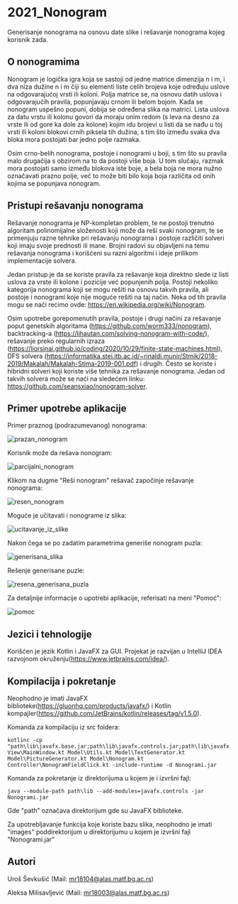 # 2021_Nonogram
Generisanje nonograma na osnovu date slike i rešavanje nonograma kojeg korisnik zada.
## O nonogramima
Nonogram je logička igra koja se sastoji od jedne matrice dimenzija n i m, i dva niza dužine n i m čiji su elementi liste celih brojeva koje određuju uslove na odgovarajućoj vrsti ili koloni. Polja matrice se, na osnovu datih uslova i odgovarajućih pravila, popunjavaju crnom ili belom bojom. Kada se nonogram uspešno popuni, dobija se određena slika na matrici. Lista uslova za datu vrstu ili kolonu govori da moraju onim redom (s leva na desno za vrste ili od gore ka dole za kolone) kojim idu brojevi u listi da se nađu u toj vrsti ili koloni blokovi crnih piksela tih dužina, s tim što između svaka dva bloka mora postojati bar jedno polje razmaka.

Osim crno-belih nonograma, postoje i nonogrami u boji, s tim što su pravila malo drugačija s obzirom na to da postoji više boja. U tom slučaju, razmak mora postojati samo između blokova iste boje, a bela boja ne mora nužno označavati prazno polje, već to može biti bilo koja boja različita od onih kojima se popunjava nonogram.

## Pristupi rešavanju nonograma
Rešavanje nonograma je NP-kompletan problem, te ne postoji trenutno algoritam polinomijalne složenosti koji može da reši svaki nonogram, te se primenjuju razne tehnike pri rešavanju nonograma i postoje različiti solveri koji imaju svoje prednosti ili mane. Brojni radovi su objavljeni na temu rešavanja nonograma i korišćeni su razni algoritmi i ideje prilikom implementacije solvera.

Jedan pristup je da se koriste pravila za rešavanje koja direktno slede iz listi uslova za vrste ili kolone i pozicije već popunjenih polja. Postoji nekoliko kategorija nonograma koji se mogu rešiti na osnovu takvih pravila, ali postoje i nonogrami koje nije moguće rešiti na taj način. Neka od tih pravila mogu se naći recimo ovde: https://en.wikipedia.org/wiki/Nonogram.

Osim upotrebe gorepomenutih pravila, postoje i drugi načini za rešavanje poput genetskih algoritama (https://github.com/worm333/nonogram), backtracking-a (https://lihautan.com/solving-nonogram-with-code/), rešavanje preko regularnih izraza (https://liorsinai.github.io/coding/2020/10/29/finite-state-machines.html), DFS solvera (https://informatika.stei.itb.ac.id/~rinaldi.munir/Stmik/2018-2019/Makalah/Makalah-Stima-2019-001.pdf) i drugih. Često se koriste i hibridni solveri koji koriste više tehnika za rešavanje nonograma. Jedan od takvih solvera može se naći na sledećem linku: https://github.com/seansxiao/nonogram-solver.

## Primer upotrebe aplikacije

Primer praznog (podrazumevanog) nonograma:

![prazan_nonogram](https://user-images.githubusercontent.com/27553333/118834680-ad901800-b8c2-11eb-8765-952081ba182a.png)

Korisnik može da rešava nonogram:

![parcijalni_nonogram](https://user-images.githubusercontent.com/27553333/118834803-c1d41500-b8c2-11eb-9a09-b603d2512a29.png)

Klikom na dugme "Reši nonogram" rešavač započinje rešavanje nonograma:

![resen_nonogram](https://user-images.githubusercontent.com/27553333/118834967-e16b3d80-b8c2-11eb-88e5-1ca58c3176f1.png)

Moguće je učitavati i nonograme iz slika:

![ucitavanje_iz_slike](https://user-images.githubusercontent.com/27553333/118835034-edef9600-b8c2-11eb-9dc9-f97a4146b161.png)

Nakon čega se po zadatim parametrima generiše nonogram puzla:

![generisana_slika](https://user-images.githubusercontent.com/27553333/118835154-06f84700-b8c3-11eb-9779-c2c43e1518dc.png)

Rešenje generisane puzle:

![resena_generisana_puzla](https://user-images.githubusercontent.com/27553333/118835245-18415380-b8c3-11eb-9fc2-fb3fd974b4bf.png)

Za detaljnije informacije o upotrebi aplikacije, referisati na meni "Pomoć":

![pomoc](https://user-images.githubusercontent.com/27553333/118835353-327b3180-b8c3-11eb-8a0f-fd4db403dade.png)

## Jezici i tehnologije
Korišćen je jezik Kotlin i JavaFX za GUI. Projekat je razvijan u IntelliJ IDEA razvojnom okruženju(https://www.jetbrains.com/idea/).
## Kompilacija i pokretanje
Neophodno je imati JavaFX biblioteke(https://gluonhq.com/products/javafx/) i Kotlin kompajler(https://github.com/JetBrains/kotlin/releases/tag/v1.5.0).

Komanda za kompilaciju iz src foldera:
```
kotlinc -cp "path\lib\javafx.base.jar;path\lib\javafx.controls.jar;path\lib\javafx.fxml.jar;path\lib\javafx.graphics.jar"  View\MainWindow.kt Model\Utils.kt Model\TextGenerator.kt Model\PictureGenerator.kt Model\Nonogram.kt Controller\NonogramFieldClick.kt -include-runtime -d Nonogrami.jar
```

Komanda za pokretanje iz direktorijuma u kojem je i izvršni fajl:
```
java --module-path path\lib --add-modules=javafx.controls -jar Nonogrami.jar
```

Gde "path" označava direktorijum gde su JavaFX biblioteke.

Za upotrebljavanje funkcija koje koriste bazu slika, neophodno je imati "images" poddirektorijum u direktorijumu u kojem je izvršni fajl "Nonogrami.jar"
## Autori
Uroš Ševkušić (Mail: mr18104@alas.matf.bg.ac.rs)

Aleksa Milisavljević (Mail: mr18003@alas.matf.bg.ac.rs)
